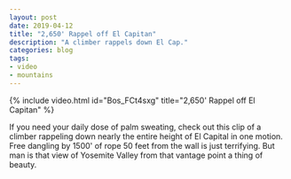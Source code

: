 ```yaml
---
layout: post
date: 2019-04-12
title: "2,650' Rappel off El Capitan"
description: "A climber rappels down El Cap."
categories: blog
tags:
- video
- mountains
---
```


{% include video.html id="Bos_FCt4sxg" title="2,650' Rappel off El Capitan" %}

If you need your daily dose of palm sweating, check out this clip of a climber rappeling down nearly the entire height of El Capital in one motion. Free dangling by 1500' of rope 50 feet from the wall is just terrifying. But man is that view of Yosemite Valley from that vantage point a thing of beauty.
